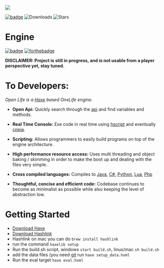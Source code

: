 <p align="left"><img src="logo.png"/></p>

[![badge](https://img.shields.io/discord/595575978290446361?style=plastic)](https://discordapp.com/invite/gwghtky)
![Downloads](https://img.shields.io/github/downloads/pxshadow/openlife/total)
![Stars](https://img.shields.io/github/stars/pxshadow/openlife?style=social)

# Engine 
[![badge](badge.svg)](https://haxe.org)
[![forthebadge](https://forthebadge.com/images/badges/for-sharks.svg)](https://forthebadge.com)

**DISCLAIMER: Project is still in progress, and is not usable from a player perspective yet, stay tuned.**

To Developers:
=========
*Open Life is a [Haxe](https://haxe.org) based OneLife engine.*

* **Open Api:**  Quickly search through the [api](https://pxshadow.github.io/OpenLife-Docs/api/index.html) and find variables and methods.

* **Real Time Console:** Exe code in real time using [hscript](https://github.com/HaxeFoundation/hscript) and eventually [cppia](https://haxe.org/manual/target-cppia-getting-started.html).

* **Scripting:** Allows programmers to easily build programs on top of the engine architecture.

* **High performance resource access:** Uses multi threading and object baking / skimming in order to make the boot up and dealing with the files very simple.


* **Cross compiled languages:** Compiles to [Java](https://haxe.org/documentation/platforms/java.html), [C#](https://haxe.org/documentation/platforms/csharp.html), [Python](https://haxe.org/documentation/platforms/python.html), [Lua](https://haxe.org/manual/target-lua-getting-started.html), [Php](https://haxe.org/documentation/platforms/php.html)

* **Thoughtful, concise and efficient code:** Codebase continues to become as minimalist as possible while also keeping the level of abstraction low.


Getting Started
=========
* [Download Haxe](https://haxe.org/download/version/4.0.0/)
* [Download Hashlink](https://hashlink.haxe.org/#download)
* Hashlink on mac you can do ```brew install hashlink```
* run the command ```haxelib setup```
* Run the build.sh script, windows ```start build.sh```, linux/mac ```sh build.sh```
* add the data files  (you need [git](https://git-scm.com/downloads) run ```haxe setup_data.hxml```
* Run the eval target ```haxe eval.hxml```
